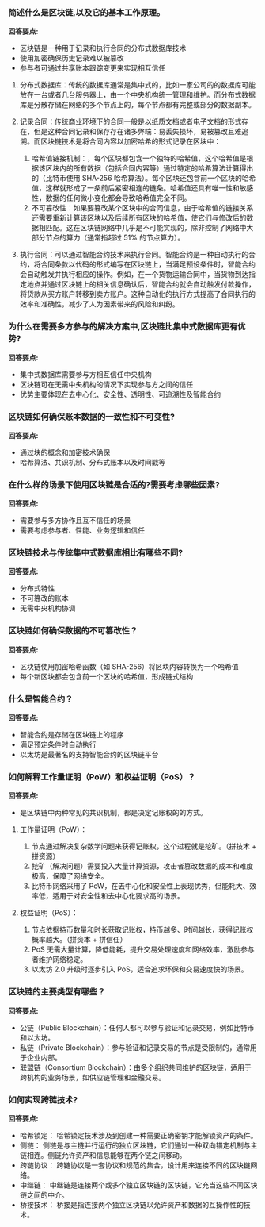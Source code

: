 ### 简述什么是区块链,以及它的基本工作原理。

**回答要点:**

- 区块链是一种用于记录和执行合同的分布式数据库技术
- 使用加密确保历史记录难以被篡改
- 参与者可通过共享账本跟踪变更来实现相互信任

1. 分布式数据库：传统的数据库通常是集中式的，比如一家公司的的数据库可能放在一台或者几台服务器上，由一个中央机构统一管理和维护。而分布式数据库是分散存储在网络的多个节点上的，每个节点都有完整或部分的数据副本。

2. 记录合同：传统商业环境下的合同一般是以纸质文档或者电子文档的形式存在，但是这种合同记录和保存存在诸多弊端：易丢失损坏，易被篡改且难追溯。而区块链技术是将合同内容以加密哈希的形式记录在区块中：
    1. 哈希值链接机制：，每个区块都包含一个独特的哈希值，这个哈希值是根据该区块内的所有数据（包括合同内容等）通过特定的哈希算法计算得出的（比特币使用 SHA-256 哈希算法）。每个区块还包含前一个区块的哈希值，这样就形成了一条前后紧密相连的链条。哈希值还具有唯一性和敏感性，数据的任何微小变化都会导致哈希值完全不同。
    2. 不可篡改性：如果要篡改某个区块中的合同信息，由于哈希值的链接关系还需要重新计算该区块以及后续所有区块的哈希值，使它们与修改后的数据相匹配。这在区块链网络中几乎是不可能实现的，除非控制了网络中大部分节点的算力（通常指超过 51% 的节点算力）。

3. 执行合同：可以通过智能合约技术来执行合同。智能合约是一种自动执行的合约，将合同条款以代码的形式编写在区块链上，当满足预设条件时，智能合约会自动触发并执行相应的操作。例如，在一个货物运输合同中，当货物到达指定地点并通过区块链上的相关信息确认后，智能合约就会自动触发付款操作，将货款从买方账户转移到卖方账户。这种自动化的执行方式提高了合同执行的效率和准确性，减少了人为因素带来的风险和纠纷。


### 为什么在需要多方参与的解决方案中,区块链比集中式数据库更有优势?

**回答要点:**

- 集中式数据库需要参与方相互信任中央机构
- 区块链可在无需中央机构的情况下实现参与方之间的信任
- 优势主要体现在去中心化、安全性、透明性、可追溯性及智能合约

### 区块链如何确保账本数据的一致性和不可变性?

**回答要点:**

- 通过块的概念和加密技术确保
- 哈希算法、共识机制、分布式账本以及时间戳等

### 在什么样的场景下使用区块链是合适的?需要考虑哪些因素?

**回答要点:**

- 需要参与多方协作且互不信任的场景
- 需要考虑参与者、性能、业务逻辑和信任

### 区块链技术与传统集中式数据库相比有哪些不同?

**回答要点:**

- 分布式特性
- 不可篡改的账本
- 无需中央机构协调

### 区块链如何确保数据的不可篡改性？

**回答要点:**

- 区块链使用加密哈希函数（如 SHA-256）将区块内容转换为一个哈希值
- 每个新区块都会包含前一个区块的哈希值，形成链式结构

### 什么是智能合约？

**回答要点:**

- 智能合约是存储在区块链上的程序
- 满足预定条件时自动执行
- 以太坊是最著名的支持智能合约的区块链平台

### 如何解释工作量证明（PoW）和权益证明（PoS）？

**回答要点:**

- 是区块链中两种常见的共识机制，都是决定记账权的的方式。
1. 工作量证明（PoW）：
    1. 节点通过解决复杂数学问题来获得记账权，这个过程就是挖矿。（拼技术 + 拼资源）
    2. 挖矿（解决问题）需要投入大量计算资源，攻击者篡改数据的成本和难度极高，保障了网络安全。
    3. 比特币网络采用了 PoW，在去中心化和安全性上表现优秀，但能耗大、效率低，适用于对安全性和去中心化要求高的场景。

2. 权益证明（PoS）：
    1. 节点依据持币数量和时长获取记账权，持币越多、时间越长，获得记账权概率越大。（拼资本 + 拼信任）
    2. PoS 无需大量计算，降低能耗，提升交易处理速度和网络效率，激励参与者维护网络稳定。
    3. 以太坊 2.0 升级时逐步引入 PoS，适合追求环保和交易速度快的场景。

### 区块链的主要类型有哪些？

**回答要点:**

- 公链（Public Blockchain）：任何人都可以参与验证和记录交易，例如比特币和以太坊。
- 私链（Private Blockchain）：参与验证和记录交易的节点是受限制的，通常用于企业内部。
- 联盟链（Consortium Blockchain）：由多个组织共同维护的区块链，适用于跨机构的业务场景，如供应链管理和金融交易。

### 如何实现跨链技术?

**回答要点:**

- 哈希锁定： 哈希锁定技术涉及到创建一种需要正确密钥才能解锁资产的条件。
- 侧链： 侧链是与主链并行运行的独立区块链，它们通过一种双向锚定机制与主链相连。侧链允许资产和信息能够在两个链之间移动。
- 跨链协议： 跨链协议是一套协议和规范的集合，设计用来连接不同的区块链网络。
- 中继链： 中继链是连接两个或多个独立区块链的区块链，它充当这些不同区块链之间的中介。
- 桥接技术： 桥接是指连接两个独立区块链以允许资产和数据的互操作性的技术。